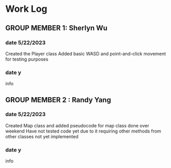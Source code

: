 # Work Log

## GROUP MEMBER 1: Sherlyn Wu

### date 5/22/2023

Created the Player class
Added basic WASD and point-and-click movement for testing purposes

### date y

info


## GROUP MEMBER 2 : Randy Yang

### date 5/22/2023

Created Map class and added pseudocode for map class done over weekend 
Have not tested code yet due to it requiring other methods from other classes not yet implemented

### date y

info
